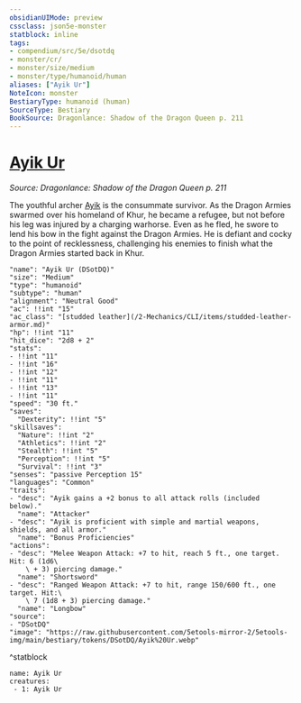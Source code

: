 ```yaml
---
obsidianUIMode: preview
cssclass: json5e-monster
statblock: inline
tags:
- compendium/src/5e/dsotdq
- monster/cr/
- monster/size/medium
- monster/type/humanoid/human
aliases: ["Ayik Ur"]
NoteIcon: monster
BestiaryType: humanoid (human)
SourceType: Bestiary
BookSource: Dragonlance: Shadow of the Dragon Queen p. 211
---
```

# [Ayik Ur](2-Mechanics\CLI\bestiary\npc/ayik-ur-dsotdq.md)
*Source: Dragonlance: Shadow of the Dragon Queen p. 211*  

The youthful archer [Ayik](/2-Mechanics/CLI/bestiary/npc/ayik-ur-dsotdq.md) is the consummate survivor. As the Dragon Armies swarmed over his homeland of Khur, he became a refugee, but not before his leg was injured by a charging warhorse. Even as he fled, he swore to lend his bow in the fight against the Dragon Armies. He is defiant and cocky to the point of recklessness, challenging his enemies to finish what the Dragon Armies started back in Khur.

```statblock
"name": "Ayik Ur (DSotDQ)"
"size": "Medium"
"type": "humanoid"
"subtype": "human"
"alignment": "Neutral Good"
"ac": !!int "15"
"ac_class": "[studded leather](/2-Mechanics/CLI/items/studded-leather-armor.md)"
"hp": !!int "11"
"hit_dice": "2d8 + 2"
"stats":
- !!int "11"
- !!int "16"
- !!int "12"
- !!int "11"
- !!int "13"
- !!int "11"
"speed": "30 ft."
"saves":
  "Dexterity": !!int "5"
"skillsaves":
  "Nature": !!int "2"
  "Athletics": !!int "2"
  "Stealth": !!int "5"
  "Perception": !!int "5"
  "Survival": !!int "3"
"senses": "passive Perception 15"
"languages": "Common"
"traits":
- "desc": "Ayik gains a +2 bonus to all attack rolls (included below)."
  "name": "Attacker"
- "desc": "Ayik is proficient with simple and martial weapons, shields, and all armor."
  "name": "Bonus Proficiencies"
"actions":
- "desc": "Melee Weapon Attack: +7 to hit, reach 5 ft., one target. Hit: 6 (1d6\
    \ + 3) piercing damage."
  "name": "Shortsword"
- "desc": "Ranged Weapon Attack: +7 to hit, range 150/600 ft., one target. Hit:\
    \ 7 (1d8 + 3) piercing damage."
  "name": "Longbow"
"source":
- "DSotDQ"
"image": "https://raw.githubusercontent.com/5etools-mirror-2/5etools-img/main/bestiary/tokens/DSotDQ/Ayik%20Ur.webp"
```
^statblock

```encounter-table
name: Ayik Ur
creatures:
 - 1: Ayik Ur
```